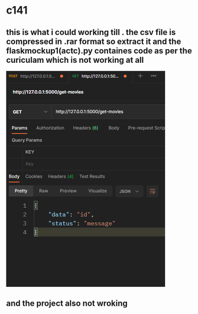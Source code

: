 # c141


##  this is what i could working till . the csv file is compressed in .rar format so extract it  and the flaskmockup1(actc).py containes code as per the curiculam which is not working at all 

![](p1.png)



## and the project also not wroking 
